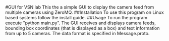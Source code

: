 #GUI for VSN lab
This the a simple GUI to display the camera feed from multiple cameras using ZeroMQ. 
##Installation
To use this program on Linux based systems follow the install guide.
##Usage
To run the program execute "python main.py". The GUI receives and displays camera feeds, bounding box coordinates (that is displayed as a box) and text information from up to 5 cameras. The data format is specified in Message.proto.



 

